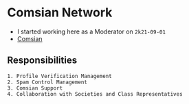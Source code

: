 # Comsian Network
- I started working here as a Moderator on `2k21-09-01`
- [Comsian](comsuan.net)

## **Responsibilities**

    1. Profile Verification Management
    2. Spam Control Management
    3. Comsian Support
    4. Collaboration with Societies and Class Representatives
